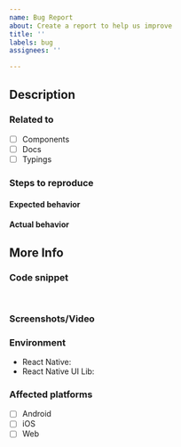 ```yaml
---
name: Bug Report
about: Create a report to help us improve
title: ''
labels: bug
assignees: ''

---
```


<!--
NOTE: please submit only bug reports here, any new questions or feature requests should be submitted in Discussions:
https://github.com/wix/react-native-ui-lib/discussions
 -->

## Description

<!--
A clear and concise description of what the bug is.
-->

### Related to

- [ ] Components
- [ ] Docs
- [ ] Typings

### Steps to reproduce

<!--
Steps to reproduce the behavior:
1. Go to '...'
2. Click on '....'
3. Scroll down to '....'
4. See error
-->

#### Expected behavior

<!--
A clear and concise description of what you expected to happen.
-->

#### Actual behavior

<!--
A clear and concise description of what actually happens.
-->

## More Info

### Code snippet

<!--
A code snippet that reproduce the issue. 
-->

```


```

### Screenshots/Video

<!--
If applicable, add screenshots or a video to help explain your problem.
-->

### Environment

<!--
Fill in your RNUILib and React Native versions below.

List other libraries if relevant.
-->

- React Native:
- React Native UI Lib:

### Affected platforms

- [ ] Android
- [ ] iOS
- [ ] Web
